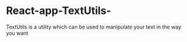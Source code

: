 # React-app-TextUtils-
TextUtils is a utility which can be used to manipulate your text in the way you want
